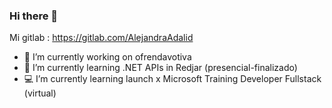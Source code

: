 ### Hi there 👋

Mi gitlab :  https://gitlab.com/AlejandraAdalid

- 🔭 I’m currently working on ofrendavotiva
- 🌱 I’m currently learning .NET APIs in Redjar (presencial-finalizado)
- 💻 I’m currently learning launch x Microsoft Training Developer Fullstack (virtual)

<!--
**AlejandraAdalid/AlejandraAdalid** is a ✨ _special_ ✨ repository because its `README.md` (this file) appears on your GitHub profile.

Here are some ideas to get you started:

- 🔭 I’m currently working on ...
- 🌱 I’m currently learning ...
- 👯 I’m looking to collaborate on ...
- 🤔 I’m looking for help with ...
- 💬 Ask me about ...
- 📫 How to reach me: ...
- 😄 Pronouns: ...
- ⚡ Fun fact: ...
-->


